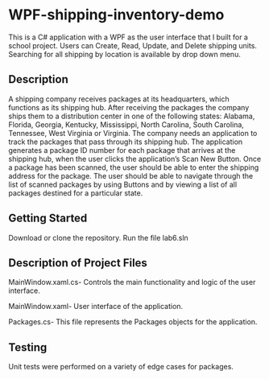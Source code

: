 # WPF-shipping-inventory-demo
This is a C# application with a WPF as the user interface that I built for a school project.  Users can Create, Read, Update, and Delete shipping units.  Searching for all shipping by location is available by drop down menu.

## Description
A shipping company receives packages at its headquarters, which functions as its shipping hub. After receiving the packages the company ships them to a distribution center in one of the following states: Alabama, Florida, Georgia, Kentucky, Mississippi, North Carolina, South Carolina, Tennessee, West Virginia or Virginia. The company needs an application to track the packages that pass through its shipping hub. The application generates a package ID number for each package that arrives at the shipping hub, when the user clicks the application’s Scan New Button. Once a package has been scanned, the user should be able to enter the shipping address for the package. The user should be able to navigate through the list of scanned packages by using <BACK or NEXT> Buttons and by viewing a list of all packages destined for a particular state.

## Getting Started
Download or clone the repository. Run the file lab6.sln

## Description of Project Files
MainWindow.xaml.cs- Controls the main functionality and logic of the user interface.

MainWindow.xaml- User interface of the application.

Packages.cs- This file represents the Packages objects for the application.  

## Testing
Unit tests were performed on a variety of edge cases for packages.  
